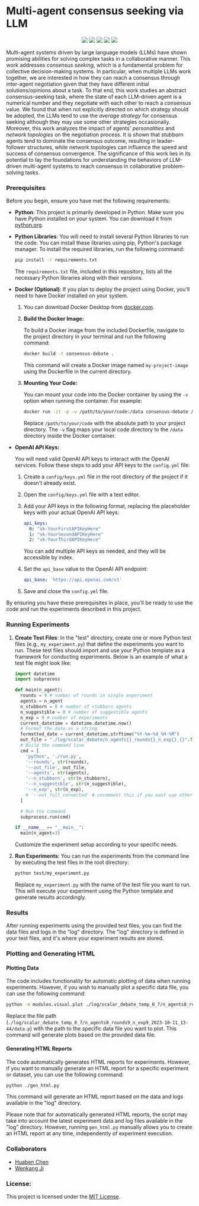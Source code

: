 # Multi-agent consensus seeking via LLM

<p align="center">
  <a href="https://github.com/WestlakeIntelligentRobotics/consensus-seeking-llm">
    <img src="https://img.shields.io/badge/arXiv-paper?style=socia&logo=arxiv&logoColor=white&labelColor=grey&color=blue"></a>
  <a href="https://github.com/WestlakeIntelligentRobotics/consensus-seeking-llm">
    <img src="https://img.shields.io/badge/Paper-blue?logo=googledocs&logoColor=white&labelColor=grey&color=blue"></a>
  <a href="https://github.com/WestlakeIntelligentRobotics/consensus-seeking-llm">
    <img src="https://img.shields.io/badge/Website-blue?logo=semanticweb&logoColor=white&labelColor=grey&color=blue"></a>
  <a href="https://www.python.org/downloads/">
    <img src="https://img.shields.io/badge/python-3.10-blue?logo=python&logoColor=white&labelColor=grey&color=blue"></a>
  <a href="https://opensource.org/licenses/MIT">
    <img src="https://img.shields.io/badge/License-MIT-yellow.svg"></a>
</p>

Multi-agent systems driven by large language models (LLMs) have shown promising abilities for solving complex tasks in a collaborative manner. This work addresses *consensus seeking*, which is a fundamental problem for collective decision-making systems. In particular, when multiple LLMs work together, we are interested in how they can reach a consensus through inter-agent negotiation given that they have different initial solutions/opinions about a task. To that end, this work studies an abstract consensus-seeking task, where the state of each LLM-driven agent is a numerical number and they negotiate with each other to reach a consensus value. We found that when not explicitly directed on which strategy should be adopted, the LLMs tend to use the *average strategy* for consensus seeking although they may use some other strategies occasionally. Moreover, this work analyzes the impact of agents' *personalities* and *network topologies* on the negotiation process. It is shown that stubborn agents tend to dominate the consensus outcome, resulting in leader-follower structures, while network topologies can influence the speed and success of consensus convergence. The significance of this work lies in its potential to lay the foundations for understanding the behaviors of LLM-driven multi-agent systems to reach consensus in collaborative problem-solving tasks.


### Prerequisites

Before you begin, ensure you have met the following requirements:

- **Python**: This project is primarily developed in Python. Make sure you have Python installed on your system. You can download it from [python.org](https://www.python.org/downloads/).

- **Python Libraries**: You will need to install several Python libraries to run the code. You can install these libraries using pip, Python's package manager. To install the required libraries, run the following command:

  ```bash
  pip install -r requirements.txt
  ```

  The `requirements.txt` file, included in this repository, lists all the necessary Python libraries along with their versions.

- **Docker (Optional)**: If you plan to deploy the project using Docker, you'll need to have Docker installed on your system. 

  1. You can download Docker Desktop from [docker.com](https://www.docker.com/products/docker-desktop).

  2. **Build the Docker Image:**

     To build a Docker image from the included Dockerfile, navigate to the project directory in your terminal and run the following command:

     ```bash
     docker build -t consensus-debate .
     ```

     This command will create a Docker image named `my-project-image` using the Dockerfile in the current directory.

  3. **Mounting Your Code:**

     You can mount your code into the Docker container by using the `-v` option when running the container. For example:

     ```bash
     docker run -it -p -v /path/to/your/code:/data consensus-debate /bin/bash
     ```

     Replace `/path/to/your/code` with the absolute path to your project directory. The `-v` flag maps your local code directory to the `/data` directory inside the Docker container.

- **OpenAI API Keys:**

  You will need valid OpenAI API keys to interact with the OpenAI services. Follow these steps to add your API keys to the `config.yml` file:

  1. Create a `config/keys.yml` file in the root directory of the project if it doesn't already exist.

  2. Open the `config/keys.yml` file with a text editor.

  3. Add your API keys in the following format, replacing the placeholder keys with your actual OpenAI API keys:

     ```yaml
     api_keys:
       0: "sk-YourFirstAPIKeyHere"
       1: "sk-YourSecondAPIKeyHere"
       2: "sk-YourThirdAPIKeyHere"
     ```

     You can add multiple API keys as needed, and they will be accessible by index.

  4. Set the `api_base` value to the OpenAI API endpoint:

     ```yaml
     api_base: 'https://api.openai.com/v1'
     ```

  5. Save and close the `config.yml` file.

By ensuring you have these prerequisites in place, you'll be ready to use the code and run the experiments described in this project.

### Running Experiments

1. **Create Test Files**: In the "test" directory, create one or more Python test files (e.g., `my_experiment.py`) that define the experiments you want to run. These test files should import and use your Python template as a framework for conducting experiments. Below is an example of what a test file might look like:

   ```python
   import datetime
   import subprocess
   
   def main(n_agent):
     rounds = 9 # number of rounds in single experiment
     agents = n_agent
     n_stubborn = 0 # number of stubborn agents
     n_suggestible = 0 # number of suggestible agents
     n_exp = 9 # number of experiments
     current_datetime = datetime.datetime.now()
     # Format the date as a string
     formatted_date = current_datetime.strftime("%Y-%m-%d_%H-%M")
     out_file = "./log/scalar_debate/n_agents{}_rounds{}_n_exp{}_{}".format(agents, rounds, n_exp, formatted_date)
     # Build the command line
     cmd = [
       'python', './run.py',
       '--rounds', str(rounds),
       '--out_file', out_file,
       '--agents', str(agents),
       '--n_stubborn', str(n_stubborn),
       '--n_suggestible', str(n_suggestible),
       '--n_exp', str(n_exp),
       # '--not_full_connected' # uncomment this if you want use other topology structures
     ]
   
     # Run the command
     subprocess.run(cmd)
   
   if __name__ == "__main__":
     main(n_agent=3)
   ```

   Customize the experiment setup according to your specific needs.

2. **Run Experiments**: You can run the experiments from the command line by executing the test files in the root directory:

   ```bash
   python test/my_experiment.py
   ```

   Replace `my_experiment.py` with the name of the test file you want to run. This will execute your experiment using the Python template and generate results accordingly.

### Results

After running experiments using the provided test files, you can find the data files and logs in the "log" directory. The "log" directory is defined in your test files, and it's where your experiment results  are stored.

### Plotting and Generating HTML

#### Plotting Data

The code includes functionality for automatic plotting of data when running experiments. However, if you wish to manually plot a specific data file, you can use the following command:

```bash
python -m modules.visual.plot ./log/scalar_debate_temp_0_7/n_agents8_rounds9_n_exp9_2023-10-11_13-44/data.p
```

Replace the file path (`./log/scalar_debate_temp_0_7/n_agents8_rounds9_n_exp9_2023-10-11_13-44/data.p`) with the path to the specific data file you want to plot. This command will generate plots based on the provided data file.

#### Generating HTML Reports

The code automatically generates HTML reports for experiments. However, if you want to manually generate an HTML report for a specific experiment or dataset, you can use the following command:

```bash
python ./gen_html.py
```

This command will generate an HTML report based on the data and logs available in the "log" directory.

Please note that for automatically generated HTML reports, the script may take into account the latest experiment data and log files available in the "log" directory. However, running `gen_html.py` manually allows you to create an HTML report at any time, independently of experiment execution.

### Collaborators
- [Huaben Chen](https://github.com/huabench)
- [Wenkang Ji](https://github.com/jwk1rose)

### License:
This project is licensed under the [MIT License](LICENSE).